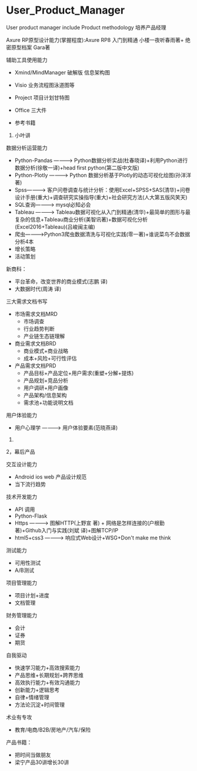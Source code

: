 # User_Product_Manager
User product manager include Product methodology
培养产品经理

Axure RP原型设计能力(掌握程度):Axure RP8 入门到精通 小楼一夜听春雨著+ 绝密原型档案 Gara著


辅助工具使用能力
  - Xmind/MindManager 破解版 信息架构图
  - Visio 业务流程图泳道图等
  - Project 项目计划甘特图
  - Office 三大件
  
  - 参考书籍
  1. 小叶讲

数据分析运营能力
  - Python-Pandas ————> Python数据分析实战(杜春晓译)+利用Python进行数据分析(徐敬一译)+head first python(第二版中文版)
  - Python-Plotly ————> Python 数据分析基于Plotly的动态可视化绘图(孙洋洋著)
  - Spss————> 客户问卷调查与统计分析：使用Excel+SPSS+SAS(清华)+问卷设计手册(重大)+调查研究实操指导(重大)+社会研究方法(人大第五版风笑天)
  - SQL查询————> mysql必知必会
  - Tableau ————> Tableau数据可视化从入门到精通(清华)+最简单的图形与最复杂的信息+Tableau商业分析(美智讯著)+数据可视化分析(Excel2016+Tableau)(吕峻闽主编)
  - 爬虫————>Python3爬虫数据清洗与可视化实践(零一著)+谁说菜鸟不会数据分析4本
  - 增长策略
  - 活动策划

  
  
新商科：
- 平台革命，改变世界的商业模式(志鹏 译)
- 大数据时代(周涛 译)
  
三大需求文档书写
  - 市场需求文档MRD
      - 市场调查
      - 行业趋势判断
      - 产业链生态链理解
  - 商业需求文档BRD
      - 商业模式+商业战略
      - 成本+风险+可行性评估
  - 产品需求文档PRD
      - 产品目标+产品定位+用户需求(重塑+分解+提炼)
      - 产品规划+竞品分析
      - 用户调研+用户画像
      - 产品架构/信息架构
      - 需求池+功能说明文档
      
用户体验能力
  - 用户心理学 ————> 用户体验要素(范晓燕译)

  1. 
  2，幕后产品
  

交互设计能力
  - Android ios web 产品设计规范
  - 当下流行趋势
  
技术开发能力
  - API 调用
  - Python-Flask
  - Https ————> 图解HTTP(上野宣 著) + 网络是怎样连接的(户根勤 著)+Github入门与实践(刘斌 译)+图解TCP/IP
  - html5+css3 ————> 响应式Web设计+WSG+Don't make me think 
  
测试能力
  - 可用性测试
  - A/B测试
  
项目管理能力
  - 项目计划+进度
  - 文档管理
  
财务管理能力
  - 会计
  - 证券
  - 期货
  
自我驱动
  - 快速学习能力+高效搜索能力
  - 产品思维+长期规划+跨界思维
  - 高效执行能力+有效沟通能力
  - 创新能力+逻辑思考
  - 自律+情绪管理
  - 方法论沉淀+时间管理
  

术业有专攻
  - 教育/电商/B2B/房地产/汽车/保险


产品书籍：
  - 把时间当做朋友
  - 梁宁产品30讲增长30讲
  


